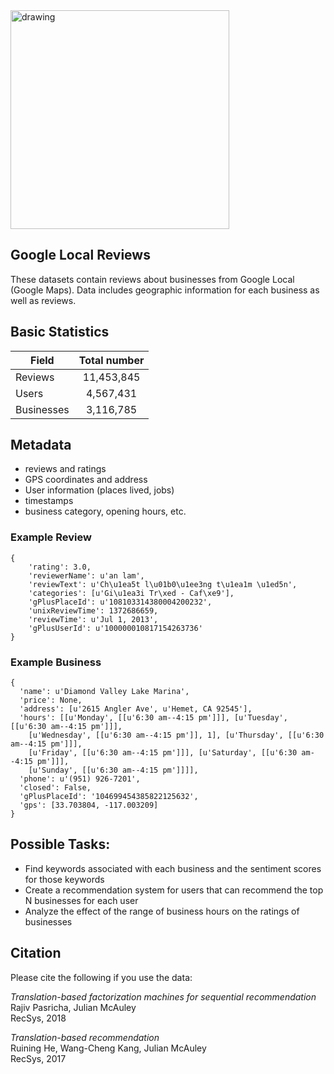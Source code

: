 <img src="https://github.com/data-science-student-society/datathon2019/blob/master/images/googlelocal.png" alt="drawing" width="350"/>

## Google Local Reviews
These datasets contain reviews about businesses from Google Local (Google Maps). Data includes geographic information for each business as well as reviews.

## Basic Statistics

| Field         | Total number  |
| ------------- |:-------------:|
| Reviews       | 11,453,845    |
| Users         | 4,567,431     |
| Businesses    | 3,116,785     |

## Metadata
- reviews and ratings
- GPS coordinates and address
- User information (places lived, jobs)
- timestamps
- business category, opening hours, etc.

### Example Review
``` 
{ 
    'rating': 3.0,
    'reviewerName': u'an lam', 
    'reviewText': u'Ch\u1ea5t l\u01b0\u1ee3ng t\u1ea1m \u1ed5n', 
    'categories': [u'Gi\u1ea3i Tr\xed - Caf\xe9'], 
    'gPlusPlaceId': u'108103314380004200232', 
    'unixReviewTime': 1372686659, 
    'reviewTime': u'Jul 1, 2013', 
    'gPlusUserId': u'100000010817154263736' 
}
```

### Example Business
```
{ 
  'name': u'Diamond Valley Lake Marina', 
  'price': None, 
  'address': [u'2615 Angler Ave', u'Hemet, CA 92545'], 
  'hours': [[u'Monday', [[u'6:30 am--4:15 pm']]], [u'Tuesday', [[u'6:30 am--4:15 pm']]], 
    [u'Wednesday', [[u'6:30 am--4:15 pm']], 1], [u'Thursday', [[u'6:30 am--4:15 pm']]], 
    [u'Friday', [[u'6:30 am--4:15 pm']]], [u'Saturday', [[u'6:30 am--4:15 pm']]], 
    [u'Sunday', [[u'6:30 am--4:15 pm']]]], 
  'phone': u'(951) 926-7201', 
  'closed': False, 
  'gPlusPlaceId': '104699454385822125632', 
  'gps': [33.703804, -117.003209] 
}
```

## Possible Tasks:
- Find keywords associated with each business and the sentiment scores for those keywords
- Create a recommendation system for users that can recommend the top N businesses for each user
- Analyze the effect of the range of business hours on the ratings of businesses

## Citation
Please cite the following if you use the data:

*Translation-based factorization machines for sequential recommendation*  
Rajiv Pasricha, Julian McAuley  
RecSys, 2018  

*Translation-based recommendation*  
Ruining He, Wang-Cheng Kang, Julian McAuley  
RecSys, 2017
